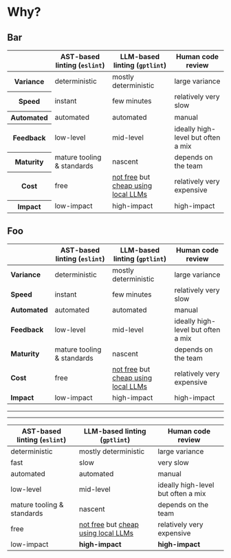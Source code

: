 # Why?

## Bar

<table>
  <thead>
    <tr>
      <th></th>
      <th>
        <strong>AST-based linting (</strong><strong><code>eslint</code></strong
        ><strong>)</strong>
      </th>
      <th>
        <strong>LLM-based linting (</strong><strong><code>gptlint</code></strong
        ><strong>)</strong>
      </th>
      <th>
        <strong>Human code review</strong>
      </th>
    </tr>
  </thead>
  <tbody>
    <tr>
      <th>
        <strong>Variance</strong>
      </th>
      <td>deterministic</td>
      <td>mostly deterministic</td>
      <td>large variance</td>
    </tr>
    <tr>
      <th>
        <strong>Speed</strong>
      </th>
      <td>instant</td>
      <td>few minutes</td>
      <td>relatively very slow</td>
    </tr>
    <tr>
      <th>
        <strong>Automated</strong>
      </th>
      <td>automated</td>
      <td>automated</td>
      <td>manual</td>
    </tr>
    <tr>
      <th>
        <strong>Feedback</strong>
      </th>
      <td>low-level</td>
      <td>mid-level</td>
      <td>ideally high-level but often a mix</td>
    </tr>
    <tr>
      <th>
        <strong>Maturity</strong>
      </th>
      <td>mature tooling &amp; standards</td>
      <td>nascent</td>
      <td>depends on the team</td>
    </tr>
    <tr>
      <th>
        <strong>Cost</strong>
      </th>
      <td>free</td>
      <td>
        <a href="notion://www.notion.so/transitive-bs/cost.md">not free</a> but
        <a
          href="notion://www.notion.so/transitive-bs/guide/llm-providers#local-models"
          >cheap using local LLMs</a
        >
      </td>
      <td>relatively very expensive</td>
    </tr>
    <tr>
      <th>
        <strong>Impact</strong>
      </th>
      <td>low-impact</td>
      <td>high-impact</td>
      <td>high-impact</td>
    </tr>
  </tbody>
</table>

## Foo

|               | AST-based linting (`eslint`) | LLM-based linting (`gptlint`)                                                          | Human code review                  |
| ------------- | ---------------------------- | -------------------------------------------------------------------------------------- | ---------------------------------- |
| **Variance**  | deterministic                | mostly deterministic                                                                   | large variance                     |
| **Speed**     | instant                      | few minutes                                                                            | relatively very slow               |
| **Automated** | automated                    | automated                                                                              | manual                             |
| **Feedback**  | low-level                    | mid-level                                                                              | ideally high-level but often a mix |
| **Maturity**  | mature tooling & standards   | nascent                                                                                | depends on the team                |
| **Cost**      | free                         | [not free](./cost.md) but [cheap using local LLMs](./guide/llm-providers#local-models) | relatively very expensive          |
| **Impact**    | low-impact                   | high-impact                                                                            | high-impact                        |

---

---

| AST-based linting (`eslint`) | LLM-based linting (`gptlint`)                                                          | Human code review                  |
| ---------------------------- | -------------------------------------------------------------------------------------- | ---------------------------------- |
| deterministic                | mostly deterministic                                                                   | large variance                     |
| fast                         | slow                                                                                   | very slow                          |
| automated                    | automated                                                                              | manual                             |
| low-level                    | mid-level                                                                              | ideally high-level but often a mix |
| mature tooling & standards   | nascent                                                                                | depends on the team                |
| free                         | [not free](./cost.md) but [cheap using local LLMs](./guide/llm-providers#local-models) | relatively very expensive          |
| low-impact                   | **high-impact**                                                                        | **high-impact**                    |
